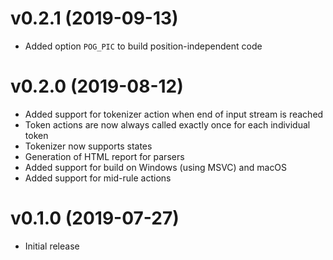 # v0.2.1 (2019-09-13)

* Added option `POG_PIC` to build position-independent code

# v0.2.0 (2019-08-12)

* Added support for tokenizer action when end of input stream is reached
* Token actions are now always called exactly once for each individual token
* Tokenizer now supports states
* Generation of HTML report for parsers
* Added support for build on Windows (using MSVC) and macOS
* Added support for mid-rule actions

# v0.1.0 (2019-07-27)

* Initial release
